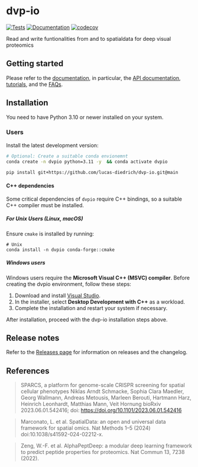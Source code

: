 # dvp-io

[![Tests][badge-tests]][tests]
[![Documentation][badge-docs]][documentation]
[![codecov](https://codecov.io/gh/lucas-diedrich/dvp-io/graph/badge.svg?token=RO2UBP3JQ0)](https://codecov.io/gh/lucas-diedrich/dvp-io)

[badge-tests]: https://img.shields.io/github/actions/workflow/status/lucas-diedrich/dvp-io/test.yaml?branch=main
[badge-docs]: https://img.shields.io/readthedocs/dvp-io

Read and write funtionalities from and to spatialdata for deep visual proteomics

## Getting started

Please refer to the [documentation][],
in particular, the [API documentation][],
[tutorials][],
and the [FAQs][].

## Installation

You need to have Python 3.10 or newer installed on your system.

<!--
1) Install the latest release of `dvp-io` from [PyPI][]:

```bash
pip install dvp-io
```
-->

### Users

Install the latest development version:

```bash
# Optional: Create a suitable conda envionemnt
conda create -n dvpio python=3.11 -y  && conda activate dvpio
```

```bash
pip install git+https://github.com/lucas-diedrich/dvp-io.git@main
```

#### C++ dependencies

Some critical dependencies of `dvpio` require C++ bindings, so a suitable C++ compiler must be installed.

##### For Unix Users (Linux, macOS)

Ensure `cmake` is installed by running:

```shell
# Unix
conda install -n dvpio conda-forge::cmake
```

##### Windows users

Windows users require the **Microsoft Visual C++ (MSVC) compiler**. Before creating the dvpio environment, follow these steps:

1. Download and install [Visual Studio](https://visualstudio.microsoft.com/downloads/).
2. In the installer, select **Desktop Development with C++** as a workload.
3. Complete the installation and restart your system if necessary.

After installation, proceed with the dvp-io installation steps above.

## Release notes

Refer to the [Releases page](https://github.com/lucas-diedrich/dvp-io/releases) for information on releases and the changelog.

## References

> SPARCS, a platform for genome-scale CRISPR screening for spatial cellular phenotypes Niklas Arndt Schmacke, Sophia Clara Maedler, Georg Wallmann, Andreas Metousis, Marleen Berouti, Hartmann Harz, Heinrich Leonhardt, Matthias Mann, Veit Hornung bioRxiv 2023.06.01.542416; doi: https://doi.org/10.1101/2023.06.01.542416

> Marconato, L. et al. SpatialData: an open and universal data framework for spatial omics. Nat Methods 1–5 (2024) doi:10.1038/s41592-024-02212-x.

> Zeng, W.-F. et al. AlphaPeptDeep: a modular deep learning framework to predict peptide properties for proteomics. Nat Commun 13, 7238 (2022).

[mambaforge]: https://github.com/conda-forge/miniforge#mambaforge
[scverse discourse]: https://discourse.scverse.org/
[issue tracker]: https://github.com/lucas-diedrich/dvp-io/issues
[tests]: https://github.com/lucas-diedrich/dvp-io/actions/workflows/test.yml
[documentation]: https://dvp-io.readthedocs.io
[changelog]: https://dvp-io.readthedocs.io/en/latest/changelog.html
[api documentation]: https://dvp-io.readthedocs.io/en/latest/api.html
[FAQs]: https://dvp-io.readthedocs.io/en/latest/faq.html
[tutorials]: https://dvp-io.readthedocs.io/en/latest/tutorials.html
[pypi]: https://pypi.org/project/dvp-io
